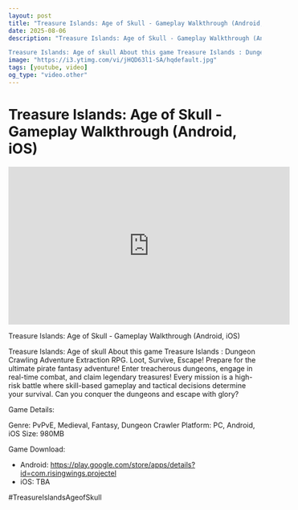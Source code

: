 ```yaml
---
layout: post
title: "Treasure Islands: Age of Skull - Gameplay Walkthrough (Android, iOS)"
date: 2025-08-06
description: "Treasure Islands: Age of Skull - Gameplay Walkthrough (Android, iOS)

Treasure Islands: Age of skull About this game Treasure Islands : Dungeon Crawling..."
image: "https://i3.ytimg.com/vi/jHQD63l1-SA/hqdefault.jpg"
tags: [youtube, video]
og_type: "video.other"
---
```


<script type="application/ld+json">
{
  "@context": "http://schema.org",
  "@type": "VideoObject",
  "name": "Treasure Islands: Age of Skull - Gameplay Walkthrough (Android, iOS)",
  "description": "Treasure Islands: Age of Skull - Gameplay Walkthrough (Android, iOS)\n\nTreasure Islands: Age of skull About this game Treasure Islands : Dungeon Crawling Adventure Extraction RPG. Loot, Survive, Escape! Prepare for the ultimate pirate fantasy adventure! Enter treacherous dungeons, engage in real-time combat, and claim legendary treasures! Every mission is a high-risk battle where skill-based gameplay and tactical decisions determine your survival. Can you conquer the dungeons and escape with glory?\n\nGame Details:\n\nGenre: PvPvE, Medieval, Fantasy, Dungeon Crawler\nPlatform: PC, Android, iOS\nSize: 980MB\n\nGame Download:\n\n- Android: https://play.google.com/store/apps/details?id=com.risingwings.projectel\n- iOS: TBA\n\n#TreasureIslandsAgeofSkull",
  "thumbnailUrl": "https://i3.ytimg.com/vi/jHQD63l1-SA/hqdefault.jpg",
  "uploadDate": "2025-08-06T09:01:12",
  "embedUrl": "https://www.youtube.com/embed/jHQD63l1-SA",
  "publisher": {
    "@type": "Person",
    "name": "Celo Zaga"
  },
  "mainEntityOfPage": {
    "@type": "WebPage",
    "@id": "https://celozaga.github.io/2025/08/06/treasure-islands:-age-of-skull---gameplay-walkthrough-(android,-ios)-jHQD63l1-SA.html"
  },
  "duration": "PT0M0S"
}
</script>

<script type="application/ld+json">
{
  "@context": "http://schema.org",
  "@type": "BlogPosting",
  "headline": "Treasure Islands: Age of Skull - Gameplay Walkthrough (Android, iOS)",
  "image": "https://i3.ytimg.com/vi/jHQD63l1-SA/hqdefault.jpg",
  "publisher": {
    "@type": "Person",
    "name": "Celo Zaga"
  },
  "url": "https://celozaga.github.io/2025/08/06/treasure-islands:-age-of-skull---gameplay-walkthrough-(android,-ios)-jHQD63l1-SA.html",
  "datePublished": "2025-08-06T09:01:12",
  "dateCreated": "2025-08-06T09:01:12",
  "dateModified": "2025-08-06T09:01:12",
  "description": "Treasure Islands: Age of Skull - Gameplay Walkthrough (Android, iOS)\n\nTreasure Islands: Age of skull About this game Treasure Islands : Dungeon Crawling...",
  "author": {
    "@type": "Person",
    "name": "Celo Zaga"
  },
  "mainEntityOfPage": {
    "@type": "WebPage",
    "@id": "https://celozaga.github.io/2025/08/06/treasure-islands:-age-of-skull---gameplay-walkthrough-(android,-ios)-jHQD63l1-SA.html"
  }
}
</script>

<h1 class="youtube-post-title">Treasure Islands: Age of Skull - Gameplay Walkthrough (Android, iOS)</h1>

<iframe width="560" height="315" src="https://www.youtube.com/embed/jHQD63l1-SA" class="youtube-post-embed" frameborder="0" allowfullscreen></iframe>

<p class="youtube-post-description">Treasure Islands: Age of Skull - Gameplay Walkthrough (Android, iOS)

Treasure Islands: Age of skull About this game Treasure Islands : Dungeon Crawling Adventure Extraction RPG. Loot, Survive, Escape! Prepare for the ultimate pirate fantasy adventure! Enter treacherous dungeons, engage in real-time combat, and claim legendary treasures! Every mission is a high-risk battle where skill-based gameplay and tactical decisions determine your survival. Can you conquer the dungeons and escape with glory?

Game Details:

Genre: PvPvE, Medieval, Fantasy, Dungeon Crawler
Platform: PC, Android, iOS
Size: 980MB

Game Download:

- Android: https://play.google.com/store/apps/details?id=com.risingwings.projectel
- iOS: TBA

#TreasureIslandsAgeofSkull</p>
